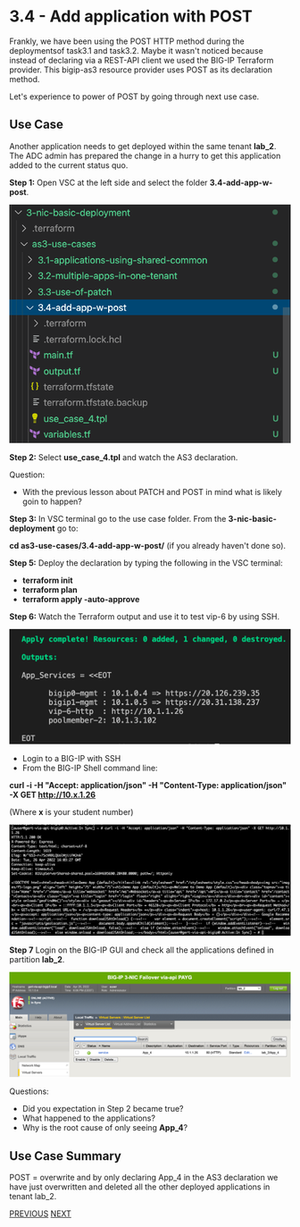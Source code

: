 # 3.4 - Add application with POST

Frankly, we have been using the POST HTTP method during the deploymentsof task3.1 and task3.2. Maybe it wasn't noticed because instead of declaring via a REST-API client we used the BIG-IP Terraform provider. This bigip-as3 resource provider uses POST as its declaration method.

Let's experience to power of POST by going through next use case.

## Use Case
Another application needs to get deployed within the same tenant **lab_2**. The ADC admin has prepared the change in a hurry to get this application added to the current status quo.

**Step 1:** Open VSC at the left side and select the folder **3.4-add-app-w-post**.

![](../png/module3/task3_4_p1.png)

**Step 2:** Select **use_case_4.tpl** and watch the AS3 declaration.

Question:
* With the previous lesson about PATCH and POST in mind what is likely goin to happen?

**Step 3:** In VSC terminal go to the use case folder. From the **3-nic-basic-deployment** go to:

**cd as3-use-cases/3.4-add-app-w-post/** (if you already haven't done so).

**Step 5:** Deploy the declaration by typing the following in the VSC terminal:

* **terraform init**
* **terraform plan**
* **terraform apply -auto-approve**

**Step 6:** Watch the Terraform output and use it to test vip-6 by using SSH.

![](../png/module3/task3_4_p2.png)

* Login to a BIG-IP with SSH
* From the BIG-IP Shell command line:

**curl -i -H "Accept: application/json" -H "Content-Type: application/json" -X GET http://10.x.1.26**

(Where **x** is your student number)

![](../png/module3/task3_4_p3.png)

**Step 7** Login on the BIG-IP GUI and check all the applications defined in partition **lab_2**.

![](../png/module3/task3_4_p4.png)

Questions:
* Did you expectation in Step 2 became true?
* What happened to the applications?
* Why is the root cause of only seeing **App_4**?

## Use Case Summary
POST = overwrite and by only declaring App_4 in the AS3 declaration we have just overwritten and deleted all the other deployed applications in tenant lab_2.

[PREVIOUS](../module_3/tas3_3.md)      [NEXT](../module_3/task3_5.md)
